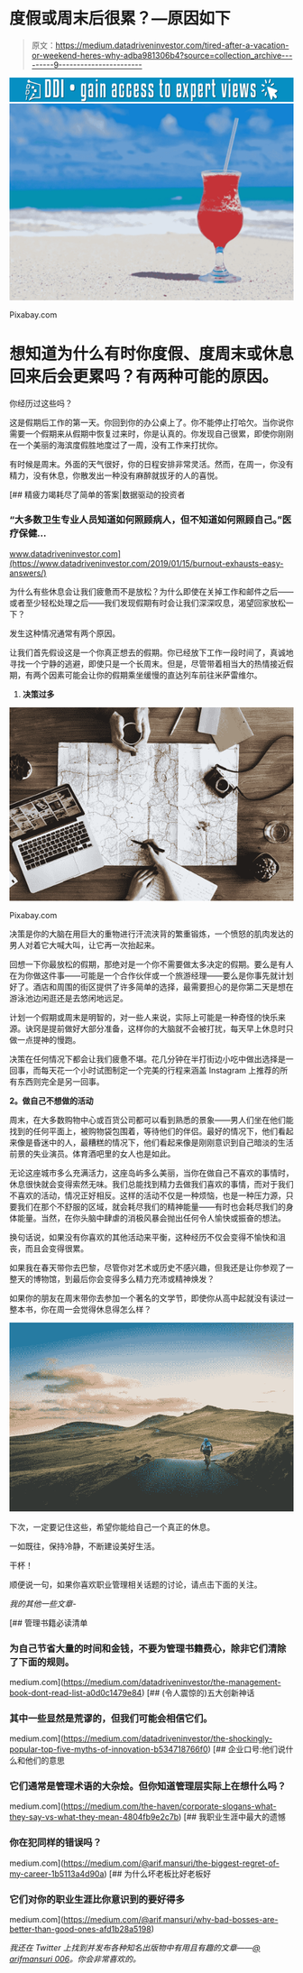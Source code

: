 # 度假或周末后很累？—原因如下

> 原文：<https://medium.datadriveninvestor.com/tired-after-a-vacation-or-weekend-heres-why-adba981306b4?source=collection_archive---------9----------------------->

[![](img/2ccf883f76b02db6dffa29a1389c0eff.png)](http://www.track.datadriveninvestor.com/1B9E)![](img/8dcb6f8205365fd402e0df153d4ecf77.png)

Pixabay.com

# 想知道为什么有时你度假、度周末或休息回来后会更累吗？有两种可能的原因。

你经历过这些吗？

这是假期后工作的第一天。你回到你的办公桌上了。你不能停止打哈欠。当你说你需要一个假期来从假期中恢复过来时，你是认真的。你发现自己很累，即使你刚刚在一个美丽的海滨度假胜地度过了一周，没有工作来打扰你。

有时候是周末。外面的天气很好，你的日程安排非常灵活。然而，在周一，你没有精力，没有休息，你散发出一种没有麻醉就拔牙的人的喜悦。

[](https://www.datadriveninvestor.com/2019/01/15/burnout-exhausts-easy-answers/) [## 精疲力竭耗尽了简单的答案|数据驱动的投资者

### “大多数卫生专业人员知道如何照顾病人，但不知道如何照顾自己。”医疗保健…

www.datadriveninvestor.com](https://www.datadriveninvestor.com/2019/01/15/burnout-exhausts-easy-answers/) 

为什么有些休息会让我们疲惫而不是放松？为什么即使在关掉工作和邮件之后——或者至少轻松处理之后——我们发现假期有时会让我们深深叹息，渴望回家放松一下？

发生这种情况通常有两个原因。

让我们首先假设这是一个你真正想去的假期。你已经放下工作一段时间了，真诚地寻找一个宁静的逃避，即使只是一个长周末。但是，尽管带着相当大的热情接近假期，有两个因素可能会让你的假期乘坐缓慢的直达列车前往米萨雷维尔。

1.  **决策过多**

![](img/7a076816654900708e49bfe5a009fd07.png)

Pixabay.com

决策是你的大脑在用巨大的重物进行汗流浃背的繁重锻炼，一个愤怒的肌肉发达的男人对着它大喊大叫，让它再一次抬起来。

回想一下你最放松的假期，那绝对是一个你不需要做太多决定的假期。要么是有人在为你做这件事——可能是一个合作伙伴或一个旅游经理——要么是你事先就计划好了。酒店和周围的街区提供了许多简单的选择，最需要担心的是你第二天是想在游泳池边闲逛还是去悠闲地远足。

计划一个假期或周末是明智的，对一些人来说，实际上可能是一种奇怪的快乐来源。诀窍是提前做好大部分准备，这样你的大脑就不会被打扰，每天早上休息时只做一点提神的慢跑。

决策在任何情况下都会让我们疲惫不堪。花几分钟在半打街边小吃中做出选择是一回事，而每天花一个小时试图制定一个完美的行程来涵盖 Instagram 上推荐的所有东西则完全是另一回事。

**2。做自己不想做的活动**

周末，在大多数购物中心或百货公司都可以看到熟悉的景象——男人们坐在他们能找到的任何平面上，被购物袋包围着，等待他们的伴侣。最好的情况下，他们看起来像是昏迷中的人，最糟糕的情况下，他们看起来像是刚刚意识到自己暗淡的生活前景的失业演员。体育酒吧里的女人也是如此。

无论这座城市多么充满活力，这座岛屿多么美丽，当你在做自己不喜欢的事情时，休息很快就会变得索然无味。我们总能找到精力去做我们喜欢的事情，而对于我们不喜欢的活动，情况正好相反。这样的活动不仅是一种烦恼，也是一种压力源，只要我们在那个不舒服的区域，就会耗尽我们的精神能量——有时也会耗尽我们的身体能量。当然，在你头脑中肆虐的消极风暴会抛出任何令人愉快或振奋的想法。

换句话说，如果没有你喜欢的其他活动来平衡，这种经历不仅会变得不愉快和沮丧，而且会变得很累。

如果我在春天带你去巴黎，尽管你对艺术或历史不感兴趣，但我还是让你参观了一整天的博物馆，到最后你会变得多么精力充沛或精神焕发？

如果你的朋友在周末带你去参加一个著名的文学节，即使你从高中起就没有读过一整本书，你在周一会觉得休息得怎么样？

![](img/da8d96e08d3c1551100960f7c74d9ecc.png)

下次，一定要记住这些，希望你能给自己一个真正的休息。

一如既往，保持冷静，不断建设美好生活。

干杯！

顺便说一句，如果你喜欢职业管理相关话题的讨论，请点击下面的关注。

*我的其他一些文章-*

[](https://medium.com/datadriveninvestor/the-management-book-dont-read-list-a0d0c1479e84) [## 管理书籍必读清单

### 为自己节省大量的时间和金钱，不要为管理书籍费心，除非它们清除了下面的规则。

medium.com](https://medium.com/datadriveninvestor/the-management-book-dont-read-list-a0d0c1479e84) [](https://medium.com/datadriveninvestor/the-shockingly-popular-top-five-myths-of-innovation-b534718766f0) [## (令人震惊的)五大创新神话

### 其中一些显然是荒谬的，但我们可能会相信它们。

medium.com](https://medium.com/datadriveninvestor/the-shockingly-popular-top-five-myths-of-innovation-b534718766f0) [](https://medium.com/the-haven/corporate-slogans-what-they-say-vs-what-they-mean-4804fb9e2c7b) [## 企业口号:他们说什么和他们的意思

### 它们通常是管理术语的大杂烩。但你知道管理层实际上在想什么吗？

medium.com](https://medium.com/the-haven/corporate-slogans-what-they-say-vs-what-they-mean-4804fb9e2c7b) [](https://medium.com/@arif.mansuri/the-biggest-regret-of-my-career-1b5113a4d90a) [## 我职业生涯中最大的遗憾

### 你在犯同样的错误吗？

medium.com](https://medium.com/@arif.mansuri/the-biggest-regret-of-my-career-1b5113a4d90a) [](https://medium.com/@arif.mansuri/why-bad-bosses-are-better-than-good-ones-afd1b28a5198) [## 为什么坏老板比好老板好

### 它们对你的职业生涯比你意识到的要好得多

medium.com](https://medium.com/@arif.mansuri/why-bad-bosses-are-better-than-good-ones-afd1b28a5198) 

*我还在 Twitter 上找到并发布各种知名出版物中有用且有趣的文章——*[*@ arifmansuri 006*](https://twitter.com/ArifMansuri006)*。你会非常喜欢的。*